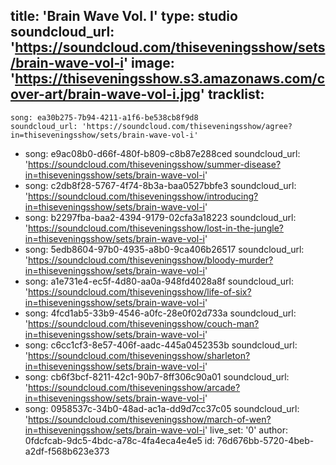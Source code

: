 title: 'Brain Wave Vol. I'
type: studio
soundcloud_url: 'https://soundcloud.com/thiseveningsshow/sets/brain-wave-vol-i'
image: 'https://thiseveningsshow.s3.amazonaws.com/cover-art/brain-wave-vol-i.jpg'
tracklist:
  -
    song: ea30b275-7b94-4211-a1f6-be538cb8f9d8
    soundcloud_url: 'https://soundcloud.com/thiseveningsshow/agree?in=thiseveningsshow/sets/brain-wave-vol-i'
  -
    song: e9ac08b0-d66f-480f-b809-c8b87e288ced
    soundcloud_url: 'https://soundcloud.com/thiseveningsshow/summer-disease?in=thiseveningsshow/sets/brain-wave-vol-i'
  -
    song: c2db8f28-5767-4f74-8b3a-baa0527bbfe3
    soundcloud_url: 'https://soundcloud.com/thiseveningsshow/introducing?in=thiseveningsshow/sets/brain-wave-vol-i'
  -
    song: b2297fba-baa2-4394-9179-02cfa3a18223
    soundcloud_url: 'https://soundcloud.com/thiseveningsshow/lost-in-the-jungle?in=thiseveningsshow/sets/brain-wave-vol-i'
  -
    song: 5edb8604-97b0-4935-a8b0-9ca406b26517
    soundcloud_url: 'https://soundcloud.com/thiseveningsshow/bloody-murder?in=thiseveningsshow/sets/brain-wave-vol-i'
  -
    song: a1e731e4-ec5f-4d80-aa0a-948fd4028a8f
    soundcloud_url: 'https://soundcloud.com/thiseveningsshow/life-of-six?in=thiseveningsshow/sets/brain-wave-vol-i'
  -
    song: 4fcd1ab5-33b9-4546-a0fc-28e0f02d733a
    soundcloud_url: 'https://soundcloud.com/thiseveningsshow/couch-man?in=thiseveningsshow/sets/brain-wave-vol-i'
  -
    song: c6cc1cf3-8e57-406f-aadc-445a0452353b
    soundcloud_url: 'https://soundcloud.com/thiseveningsshow/sharleton?in=thiseveningsshow/sets/brain-wave-vol-i'
  -
    song: cb6f3bcf-8211-42c1-90b7-8ff306c90a01
    soundcloud_url: 'https://soundcloud.com/thiseveningsshow/arcade?in=thiseveningsshow/sets/brain-wave-vol-i'
  -
    song: 0958537c-34b0-48ad-ac1a-dd9d7cc37c05
    soundcloud_url: 'https://soundcloud.com/thiseveningsshow/march-of-wen?in=thiseveningsshow/sets/brain-wave-vol-i'
live_set: '0'
author: 0fdcfcab-9dc5-4bdc-a78c-4fa4eca4e4e5
id: 76d676bb-5720-4beb-a2df-f568b623e373
